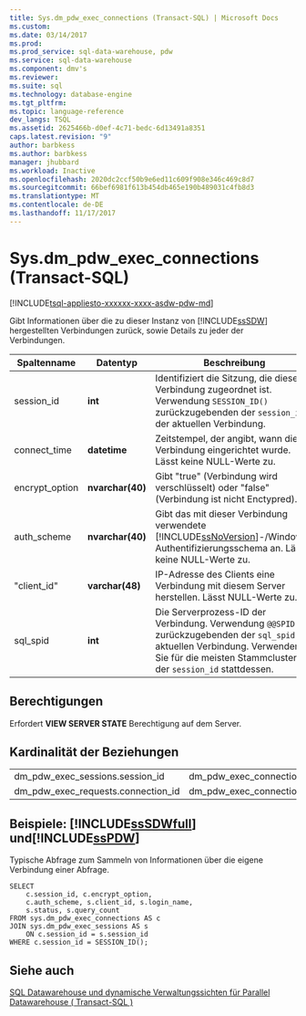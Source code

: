 ```yaml
---
title: Sys.dm_pdw_exec_connections (Transact-SQL) | Microsoft Docs
ms.custom: 
ms.date: 03/14/2017
ms.prod: 
ms.prod_service: sql-data-warehouse, pdw
ms.service: sql-data-warehouse
ms.component: dmv's
ms.reviewer: 
ms.suite: sql
ms.technology: database-engine
ms.tgt_pltfrm: 
ms.topic: language-reference
dev_langs: TSQL
ms.assetid: 2625466b-d0ef-4c71-bedc-6d13491a8351
caps.latest.revision: "9"
author: barbkess
ms.author: barbkess
manager: jhubbard
ms.workload: Inactive
ms.openlocfilehash: 2020dc2ccf50b9e6ed11c609f908e346c469c8d7
ms.sourcegitcommit: 66bef6981f613b454db465e190b489031c4fb8d3
ms.translationtype: MT
ms.contentlocale: de-DE
ms.lasthandoff: 11/17/2017
---
```

# <a name="sysdmpdwexecconnections-transact-sql"></a>Sys.dm_pdw_exec_connections (Transact-SQL)
[!INCLUDE[tsql-appliesto-xxxxxx-xxxx-asdw-pdw-md](../../includes/tsql-appliesto-xxxxxx-xxxx-asdw-pdw-md.md)]

  Gibt Informationen über die zu dieser Instanz von [!INCLUDE[ssSDW](../../includes/sssdw-md.md)] hergestellten Verbindungen zurück, sowie Details zu jeder der Verbindungen.  
  
|Spaltenname|Datentyp|Beschreibung|  
|-----------------|---------------|-----------------|  
|session_id|**int**|Identifiziert die Sitzung, die dieser Verbindung zugeordnet ist. Verwendung `SESSION_ID()` zurückzugebenden der `session_id` der aktuellen Verbindung.|  
|connect_time|**datetime**|Zeitstempel, der angibt, wann die Verbindung eingerichtet wurde. Lässt keine NULL-Werte zu.|  
|encrypt_option|**nvarchar(40)**|Gibt "true" (Verbindung wird verschlüsselt) oder "false" (Verbindung ist nicht Enctypred).|  
|auth_scheme|**nvarchar(40)**|Gibt das mit dieser Verbindung verwendete [!INCLUDE[ssNoVersion](../../includes/ssnoversion-md.md)]-/Windows-Authentifizierungsschema an. Lässt keine NULL-Werte zu.|  
|"client_id"|**varchar(48)**|IP-Adresse des Clients eine Verbindung mit diesem Server herstellen. Lässt NULL-Werte zu.|  
|sql_spid|**int**|Die Serverprozess-ID der Verbindung. Verwendung `@@SPID` zurückzugebenden der `sql_spid` der aktuellen Verbindung. Verwenden Sie für die meisten Stammcluster, der `session_id` stattdessen.|  
  
## <a name="permissions"></a>Berechtigungen  
 Erfordert **VIEW SERVER STATE** Berechtigung auf dem Server.  
  
## <a name="relationship-cardinalities"></a>Kardinalität der Beziehungen  
  
||||  
|-|-|-|  
|dm_pdw_exec_sessions.session_id|dm_pdw_exec_connections.session_id|1:1|  
|dm_pdw_exec_requests.connection_id|dm_pdw_exec_connections.connection_id|n:1|  
  
## <a name="examples-includesssdwfullincludessssdwfull-mdmd-and-includesspdwincludessspdw-mdmd"></a>Beispiele: [!INCLUDE[ssSDWfull](../../includes/sssdwfull-md.md)] und[!INCLUDE[ssPDW](../../includes/sspdw-md.md)]  
 Typische Abfrage zum Sammeln von Informationen über die eigene Verbindung einer Abfrage.  
  
```  
SELECT  
    c.session_id, c.encrypt_option,  
    c.auth_scheme, s.client_id, s.login_name,   
    s.status, s.query_count  
FROM sys.dm_pdw_exec_connections AS c  
JOIN sys.dm_pdw_exec_sessions AS s  
    ON c.session_id = s.session_id  
WHERE c.session_id = SESSION_ID();  
```  
  
## <a name="see-also"></a>Siehe auch  
 [SQL Datawarehouse und dynamische Verwaltungssichten für Parallel Datawarehouse &#40; Transact-SQL &#41;](../../relational-databases/system-dynamic-management-views/sql-and-parallel-data-warehouse-dynamic-management-views.md)  
  
  

